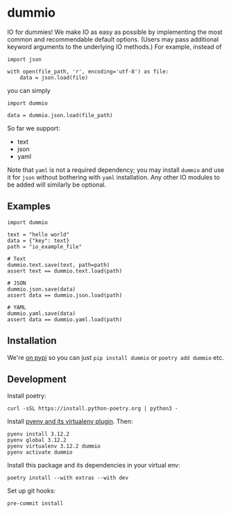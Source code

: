 # dummio

IO for dummies! We make IO as easy as possible by implementing the most common and recommendable default options. (Users may pass additional keyword arguments to the underlying IO methods.) For example, instead of
```
import json

with open(file_path, 'r', encoding='utf-8') as file:
    data = json.load(file)
```
you can simply
```
import dummio

data = dummio.json.load(file_path)
```

So far we support:
- text
- json
- yaml

Note that `yaml` is not a required dependency; you may install `dummio` and use it for `json` without bothering with `yaml` installation. Any other IO modules to be added will similarly be optional.

## Examples

```
import dummio

text = "hello world"
data = {"key": text}
path = "io_example_file"

# Text
dummio.text.save(text, path=path)
assert text == dummio.text.load(path)

# JSON
dummio.json.save(data)
assert data == dummio.json.load(path)

# YAML
dummio.yaml.save(data)
assert data == dummio.yaml.load(path)
```

## Installation

We're [on pypi](https://pypi.org/project/dummio/) so you can just `pip install dummio` or `poetry add dummio` etc.

## Development

Install poetry:
```
curl -sSL https://install.python-poetry.org | python3 -
```

Install [pyenv and its virtualenv plugin](https://github.com/pyenv/pyenv-virtualenv). Then:
```
pyenv install 3.12.2
pyenv global 3.12.2
pyenv virtualenv 3.12.2 dummio
pyenv activate dummio
```

Install this package and its dependencies in your virtual env:
```
poetry install --with extras --with dev
```

Set up git hooks:
```
pre-commit install
```
